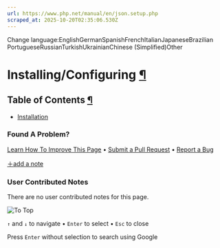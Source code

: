 ```yaml
---
url: https://www.php.net/manual/en/json.setup.php
scraped_at: 2025-10-20T02:35:06.530Z
---
```


Change language:EnglishGermanSpanishFrenchItalianJapaneseBrazilian PortugueseRussianTurkishUkrainianChinese (Simplified)Other

# Installing/Configuring [¶](https://www.php.net/manual/en/json.setup.php\#json.setup)

## Table of Contents [¶](https://www.php.net/manual/en/json.setup.php\#json.setup)

- [Installation](https://www.php.net/manual/en/json.installation.php)

### Found A Problem?

[Learn How To Improve This Page](https://github.com/php/doc-base/blob/master/README.md "This will take you to our contribution guidelines on GitHub")
•
[Submit a Pull Request](https://github.com/php/doc-en/blob/master/reference/json/setup.xml)
•
[Report a Bug](https://github.com/php/doc-en/issues/new?body=From%20manual%20page:%20https:%2F%2Fphp.net%2Fjson.setup%0A%0A---)

[＋add a note](https://www.php.net/manual/add-note.php?sect=json.setup&repo=en&redirect=https://www.php.net/manual/en/json.setup.php)

### User Contributed Notes

There are no user contributed notes for this page.

![To Top](https://www.php.net/images/to-top@2x.png)

`↑` and `↓` to navigate •
`Enter` to select •
`Esc` to close


Press `Enter` without
selection to search using Google